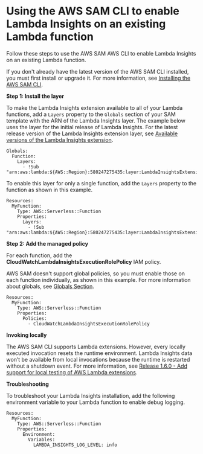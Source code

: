 # Using the AWS SAM CLI to enable Lambda Insights on an existing Lambda function<a name="Lambda-Insights-Getting-Started-SAM-CLI"></a>

Follow these steps to use the AWS SAM AWS CLI to enable Lambda Insights on an existing Lambda function\.

If you don't already have the latest version of the AWS SAM CLI installed, you must first install or upgrade it\. For more information, see [ Installing the AWS SAM CLI](https://docs.aws.amazon.com/serverless-application-model/latest/developerguide/serverless-sam-cli-install.html)\.

**Step 1: Install the layer**

To make the Lambda Insights extension available to all of your Lambda functions, add a `Layers` property to the `Globals` section of your SAM template with the ARN of the Lambda Insights layer\. The example below uses the layer for the initial release of Lambda Insights\. For the latest release version of the Lambda Insights extension layer, see [Available versions of the Lambda Insights extension](Lambda-Insights-extension-versions.md)\.

```
Globals:
  Function:
    Layers:
      - !Sub "arn:aws:lambda:${AWS::Region}:580247275435:layer:LambdaInsightsExtension:14"
```

To enable this layer for only a single function, add the `Layers` property to the function as shown in this example\.

```
Resources:
  MyFunction:
    Type: AWS::Serverless::Function
    Properties:
      Layers:
        - !Sub "arn:aws:lambda:${AWS::Region}:580247275435:layer:LambdaInsightsExtension:14"
```

**Step 2: Add the managed policy**

For each function, add the **CloudWatchLambdaInsightsExecutionRolePolicy** IAM policy\.

AWS SAM doesn't support global policies, so you must enable those on each function individually, as shown in this example\. For more information about globals, see [ Globals Section](https://github.com/aws/serverless-application-model/blob/master/docs/globals.rst)\. 

```
Resources:
  MyFunction:
    Type: AWS::Serverless::Function
    Properties:
      Policies:
        - CloudWatchLambdaInsightsExecutionRolePolicy
```

**Invoking locally**

The AWS SAM CLI supports Lambda extensions\. However, every locally executed invocation resets the runtime environment\. Lambda Insights data won’t be available from local invocations because the runtime is restarted without a shutdown event\. For more information, see [ Release 1\.6\.0 \- Add support for local testing of AWS Lambda extensions](https://github.com/aws/aws-sam-cli/releases/tag/v1.6.0)\.

**Troubleshooting**

To troubleshoot your Lambda Insights installation, add the following environment variable to your Lambda function to enable debug logging\.

```
Resources:
  MyFunction:
    Type: AWS::Serverless::Function
    Properties:
      Environment:
        Variables:
          LAMBDA_INSIGHTS_LOG_LEVEL: info
```
